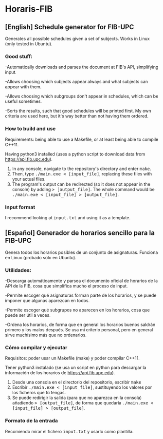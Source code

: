 # Horaris-FIB

## [English] Schedule generator for FIB-UPC 
Generates all possible schedules given a set of subjects. Works in Linux (only tested in Ubuntu).
### Good stuff:
-Automatically downloads and parses the document at FIB's API, simplifying input.

-Allows choosing which subjects appear always and what subjects can appear with them.

-Allows choosing which subgroups don't appear in schedules, which can be useful sometimes.

-Sorts the results, such that good schedules will be printed first. My own criteria are used here, but it's way better than not having them ordered.

### How to build and use
Requirements: being able to use a Makefile, or at least being able to compile C++11.

Having python3 installed (uses a python script to download data from https://api.fib.upc.edu).

1. In any console, navigate to the repository's directory and enter <tt>make</tt>. 
2. Then, type <tt>./main.exe < [input_file]</tt>, replacing these files with your actual files.
3. The program's output can be redirected (so it does not appear in the console) by adding <tt> > [output_file]</tt>. The whole command would be <tt>./main.exe < [input_file] > [output_file]</tt>.

### Input format

I recommend looking at <tt>input.txt</tt> and using it as a template.

## [Español] Generador de horarios sencillo para la FIB-UPC 
Genera todos los horarios posibles de un conjunto de asignaturas. Funciona en Linux (probado solo en Ubuntu).
### Utilidades: 

-Descarga automáticamente y parsea el documento oficial de horarios de la API de la FIB, cosa que simplifica mucho el proceso de input.

-Permite escoger qué asignaturas forman parte de los horarios, y se puede imponer que algunas aparezcan en todos.

-Permite escoger qué subgrupos no aparecen en los horarios, cosa que puede ser útil a veces.

-Ordena los horarios, de forma que en general los horarios buenos saldrán primero y los malos después. Se usa mi criterio personal, pero en general sirve muchísimo más que no ordenarlos.

### Cómo compilar y ejecutar
Requisitos: poder usar un Makefile (make) y poder compilar C++11.

Tener python3 instalado (se usa un script en python para descargar la información de los horarios de https://api.fib.upc.edu).

1. Desde una consola en el directorio del repositorio, escribir <tt>make</tt> 
2. Escribir <tt>./main.exe < [input_file]</tt>, sustituyendo los valores por los ficheros que tú tengas.
3. Se puede redirigir la salida (para que no aparezca en la consola) añadiendo <tt> > [output_file]</tt>, de forma que quedaría <tt>./main.exe < [input_file] > [output_file]</tt>.

### Formato de la entrada

Recomiendo mirar el fichero <tt>input.txt</tt> y usarlo como plantilla.